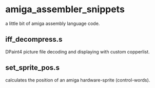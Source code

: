 # amiga_assembler_snippets
a little bit of amiga assembly language code.

## iff_decompress.s
DPaint4 picture file decoding and displaying with custom copperlist.

## set_sprite_pos.s
calculates the position of an amiga hardware-sprite (control-words).
